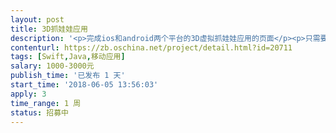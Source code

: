 ```yaml
---                
layout: post       
title: 3D抓娃娃应用           
description: '<p>完成ios和android两个平台的3D虚拟抓娃娃应用的页面</p><p>只需要有抓娃娃的游戏页面，其他页面目前已完成，不需要重复做</p><p>具体详谈</p>'     
contenturl: https://zb.oschina.net/project/detail.html?id=20711      
tags: [Swift,Java,移动应用]            
salary: 1000-3000元          
publish_time: '已发布 1 天'         
start_time: '2018-06-05 13:56:03'           
apply: 3                   
time_range: 1 周              
status: 招募中                  
---                 
```

